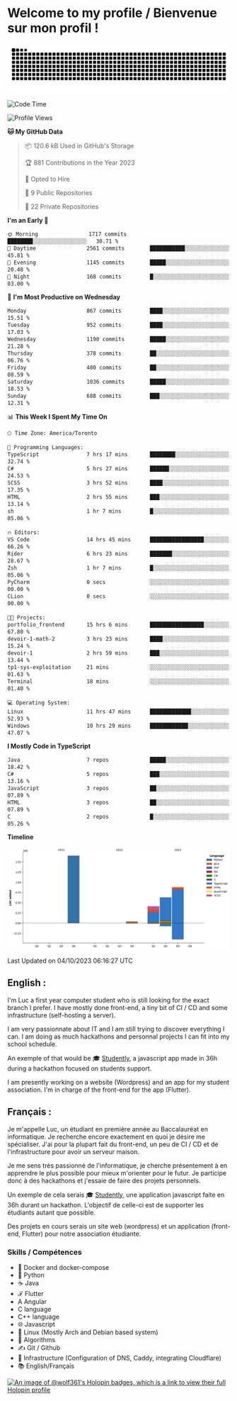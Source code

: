 # Welcome to my profile / Bienvenue sur mon profil !

![snake gif](https://github.com/wolf-361/wolf-361/blob/output/github-contribution-grid-snake.svg)

<!--START_SECTION:waka-->
![Code Time](http://img.shields.io/badge/Code%20Time-385%20hrs%2049%20mins-blue)

![Profile Views](http://img.shields.io/badge/Profile%20Views-0-blue)

**🐱 My GitHub Data** 

> 📦 120.6 kB Used in GitHub's Storage 
 > 
> 🏆 881 Contributions in the Year 2023
 > 
> 💼 Opted to Hire
 > 
> 📜 9 Public Repositories 
 > 
> 🔑 22 Private Repositories 
 > 
**I'm an Early 🐤** 

```text
🌞 Morning                1717 commits        ████████░░░░░░░░░░░░░░░░░   30.71 % 
🌆 Daytime                2561 commits        ███████████░░░░░░░░░░░░░░   45.81 % 
🌃 Evening                1145 commits        █████░░░░░░░░░░░░░░░░░░░░   20.48 % 
🌙 Night                  168 commits         █░░░░░░░░░░░░░░░░░░░░░░░░   03.00 % 
```
📅 **I'm Most Productive on Wednesday** 

```text
Monday                   867 commits         ████░░░░░░░░░░░░░░░░░░░░░   15.51 % 
Tuesday                  952 commits         ████░░░░░░░░░░░░░░░░░░░░░   17.03 % 
Wednesday                1190 commits        █████░░░░░░░░░░░░░░░░░░░░   21.28 % 
Thursday                 378 commits         ██░░░░░░░░░░░░░░░░░░░░░░░   06.76 % 
Friday                   480 commits         ██░░░░░░░░░░░░░░░░░░░░░░░   08.59 % 
Saturday                 1036 commits        █████░░░░░░░░░░░░░░░░░░░░   18.53 % 
Sunday                   688 commits         ███░░░░░░░░░░░░░░░░░░░░░░   12.31 % 
```


📊 **This Week I Spent My Time On** 

```text
🕑︎ Time Zone: America/Toronto

💬 Programming Languages: 
TypeScript               7 hrs 17 mins       ████████░░░░░░░░░░░░░░░░░   32.74 % 
C#                       5 hrs 27 mins       ██████░░░░░░░░░░░░░░░░░░░   24.53 % 
SCSS                     3 hrs 52 mins       ████░░░░░░░░░░░░░░░░░░░░░   17.35 % 
HTML                     2 hrs 55 mins       ███░░░░░░░░░░░░░░░░░░░░░░   13.14 % 
sh                       1 hr 7 mins         █░░░░░░░░░░░░░░░░░░░░░░░░   05.06 % 

🔥 Editors: 
VS Code                  14 hrs 45 mins      █████████████████░░░░░░░░   66.26 % 
Rider                    6 hrs 23 mins       ███████░░░░░░░░░░░░░░░░░░   28.67 % 
Zsh                      1 hr 7 mins         █░░░░░░░░░░░░░░░░░░░░░░░░   05.06 % 
PyCharm                  0 secs              ░░░░░░░░░░░░░░░░░░░░░░░░░   00.00 % 
CLion                    0 secs              ░░░░░░░░░░░░░░░░░░░░░░░░░   00.00 % 

🐱‍💻 Projects: 
portfolio_frontend       15 hrs 6 mins       █████████████████░░░░░░░░   67.80 % 
devoir-1-math-2          3 hrs 23 mins       ████░░░░░░░░░░░░░░░░░░░░░   15.24 % 
devoir-1                 2 hrs 59 mins       ███░░░░░░░░░░░░░░░░░░░░░░   13.44 % 
tp1-sys-exploitation     21 mins             ░░░░░░░░░░░░░░░░░░░░░░░░░   01.63 % 
Terminal                 18 mins             ░░░░░░░░░░░░░░░░░░░░░░░░░   01.40 % 

💻 Operating System: 
Linux                    11 hrs 47 mins      █████████████░░░░░░░░░░░░   52.93 % 
Windows                  10 hrs 29 mins      ████████████░░░░░░░░░░░░░   47.07 % 
```

**I Mostly Code in TypeScript** 

```text
Java                     7 repos             █████░░░░░░░░░░░░░░░░░░░░   18.42 % 
C#                       5 repos             ███░░░░░░░░░░░░░░░░░░░░░░   13.16 % 
JavaScript               3 repos             ██░░░░░░░░░░░░░░░░░░░░░░░   07.89 % 
HTML                     3 repos             ██░░░░░░░░░░░░░░░░░░░░░░░   07.89 % 
C                        2 repos             █░░░░░░░░░░░░░░░░░░░░░░░░   05.26 % 
```



**Timeline**

![Lines of Code chart](https://raw.githubusercontent.com/wolf-361/wolf-361/main/assets/bar_graph.png)


 Last Updated on 04/10/2023 06:16:27 UTC
<!--END_SECTION:waka-->

## English : 

I'm Luc a first year computer student who is still looking for the exact branch I prefer. I have mostly done front-end, a tiny bit of CI / CD and some infrastructure (self-hosting a server).

I am very passionnate about IT and I am still trying to discover everything I can. I am doing as much hackathons and personnal projects I can fit into my school schedule.

An exemple of that would be 🎓 [Studently](https://github.com/wolf-361/Studently-CodeJam12), a javascript app made in 36h during a hackathon focused on students support.

I am presently working on a website (Wordpress) and an app for my student association. I'm in charge of the front-end for the app (Flutter).

## Français :

Je m'appelle Luc, un étudiant en première année au Baccalauréat en informatique. Je recherche encore exactement en quoi je désire me spécialiser. J'ai pour la plupart fait du front-end, un peu de CI / CD et de l'infrastructure pour avoir un serveur maison.

Je me sens très passionné de l'informatique, je cherche présentement à en apprendre le plus possible pour mieux m'orienter pour le futur. Je participe donc à des hackathons et j'essaie de faire des projets personnels.

Un exemple de cela serais 🎓 [Studently](https://github.com/wolf-361/Studently-CodeJam12), une application javascript faite en 36h durant un hackathon. L'objectif de celle-ci est de supporter les étudiants autant que possible.

Des projets en cours serais un site web (wordpress) et un application (front-end, Flutter) pour notre association étudiante.

###  Skills / Compétences

* 🐋 Docker and docker-compose
* 🐍 Python
* ☕ Java
* ℱ Flutter
* A Angular
* C language
* C++ language
* 🌐 Javascript
* 🐧 Linux (Mostly Arch and Debian based system)
* 🧩 Algorithms
* ✍️ Git / Github
* 📜 Infrastructure (Configuration of DNS, Caddy, integrating Cloudflare)
* 📚 English/Français

[![An image of @wolf361's Holopin badges, which is a link to view their full Holopin profile](https://holopin.me/wolf361)](https://holopin.io/@wolf361)


